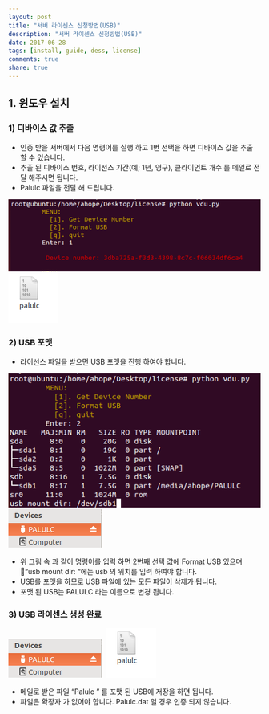 ```yaml
---
layout: post
title: "서버 라이센스 신청방법(USB)"
description: "서버 라이센스 신청방법(USB)"
date: 2017-06-28
tags: [install, guide, dess, license]
comments: true
share: true
---
```



## 1. 윈도우 설치

### 1) 디바이스 값 추출
- 인증 받을 서버에서 다음 명령어를 실행 하고 1번 선택을 하면 디바이스 값을 추출 할 수 있습니다.
- 추출 된 디바이스 번호, 라이선스 기간(예; 1년, 영구), 클라이언트 개수 를 메일로 전달 해주시면 됩니다.
- Palulc 파일을 전달 해 드립니다.

![디바이스 값 추출](/images/usb_acquire_license/image1.png)
![라이센스 파일](/images/usb_acquire_license/image2.png)


### 2) USB 포맷

- 라이선스 파일을 받으면 USB 포맷을 진행 하여야 합니다.

![USB 포맷](/images/usb_acquire_license/image3.png)
![USB 포맷 후 이름](/images/usb_acquire_license/image4.png)

- 위 그림 속 과 같이 명령어를 입력 하면 2번째 선택 값에 Format USB 있으며 “usb mount dir: “에는 usb 의 위치를 입력 하여야 합니다.
- USB를 포맷을 하므로 USB 파일에 있는 모든 파일이 삭제가 됩니다.
- 포맷 된 USB는 PALULC 라는 이름으로 변경 됩니다.



### 3) USB 라이센스 생성 완료

![파일 저장](/images/usb_acquire_license/image4.png)
![파일 저장](/images/usb_acquire_license/image2.png)

- 메일로 받은 파일 “Palulc ” 를 포맷 된 USB에 저장을 하면 됩니다.
- 파일은 확장자 가 없어야 합니다. Palulc.dat 일 경우 인증 되지 않습니다.
